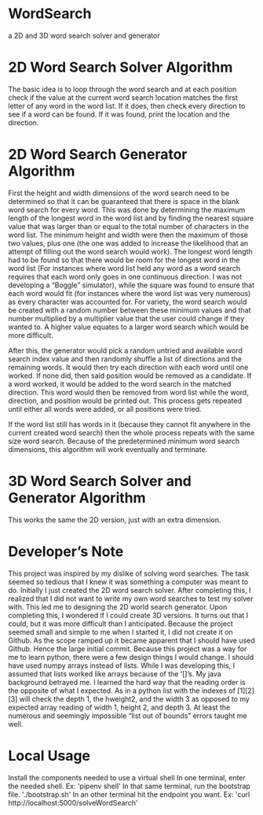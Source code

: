 # WordSearch
a 2D and 3D word search solver and generator 

# 2D Word Search Solver Algorithm
The basic idea is to loop through the word search and at each position check if the value at the current word search location matches the first letter of any word in the word list. If it does, then check every direction to see if a word can be found. If it was found, print the location and the direction. 

# 2D Word Search Generator Algorithm
First the height and width dimensions of the word search need to be determined so that it can be guaranteed that there is space in the blank word search for every word. This was done by determining the maximum length of the longest word in the word list and by finding the nearest square value that was larger than or equal to the total number of characters in the word list. The minimum height and width were then the maximum of those two values, plus one (the one was added to increase the likelihood that an attempt of filling out the word search would work). The longest word length had to be found so that there would be room for the longest word in the word list (For instances where word list held any word as a word search requires that each word only goes in one continuous direction. I was not developing a “Boggle” simulator), while the square was found to ensure that each word would fit (for instances where the word list was very numerous) as every character was accounted for. For variety, the word search would be created with a random number between these minimum values and that number multiplied by a multiplier value that the user could change if they wanted to. A higher value equates to a larger word search which would be more difficult.

After this, the generator would pick a random untried and available word search index value and then randomly shuffle a list of directions and the remaining words. It would then try each direction with each word until one worked. If none did, then said position would be removed as a candidate. If a word worked, it would be added to the word search in the matched direction. This word would then be removed from word list while the word, direction, and position would be printed out. This process gets repeated until either all words were added, or all positions were tried.

If the word list still has words in it (because they cannot fit anywhere in the current created word search) then the whole process repeats with the same size word search. Because of the predetermined minimum word search dimensions, this algorithm will work eventually and terminate.
	
# 3D Word Search Solver and Generator Algorithm
This works the same the 2D version, just with an extra dimension.

# Developer’s Note
This project was inspired by my dislike of solving word searches. The task seemed so tedious that I knew it was something a computer was meant to do. Initially I just created the 2D word search solver. After completing this, I realized that I did not want to write my own word searches to test my solver with. This led me to designing the 2D world search generator. Upon completing this, I wondered if I could create 3D versions. It turns out that I could, but it was more difficult than I anticipated. Because the project seemed small and simple to me when I started it, I did not create it on Github. As the scope ramped up it became apparent that I should have used Github. Hence the large initial commit.
Because this project was a way for me to learn python, there were a few design things I would change. I should have used numpy arrays instead of lists. While I was developing this, I assumed that lists worked like arrays because of the ‘[]’s. My java background betrayed me. I learned the hard way that the reading order is the opposite of what I expected. As in a python list with the indexes of [1][2][3] will check the depth 1, the hweight2, and the width 3 as opposed to my expected array reading of width 1, height 2, and depth 3. At least the numerous and seemingly impossible “list out of bounds” errors taught me well. 

# Local Usage
Install the components needed to use a virtual shell
In one terminal, enter the needed shell. Ex: 'pipenv shell'
In that same terminal, run the bootstrap file. './bootstrap.sh'
In an other terminal hit the endpoint you want. Ex: 'curl http://localhost:5000/solveWordSearch'